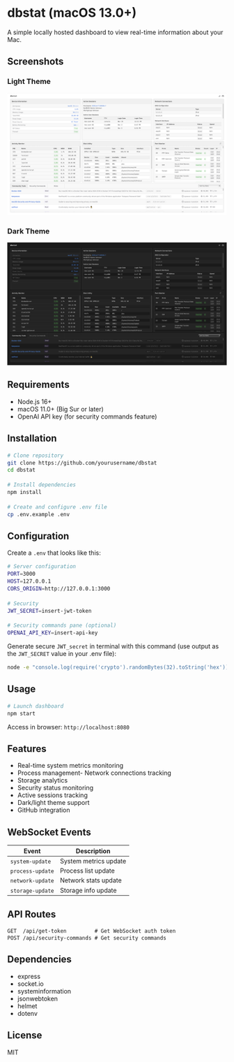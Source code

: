 # dbstat (macOS 13.0+)

A simple locally hosted dashboard to view real-time information about your Mac.

## Screenshots

### Light Theme
![Light Theme Screenshot](./assets/images/app-screenshot-light.png)

### Dark Theme
![Dark Theme Screenshot](./assets/images/app-screenshot-dark.png)

## Requirements

- Node.js 16+
- macOS 11.0+ (Big Sur or later)
- OpenAI API key (for security commands feature)

## Installation

```bash
# Clone repository
git clone https://github.com/yourusername/dbstat
cd dbstat

# Install dependencies
npm install

# Create and configure .env file
cp .env.example .env
```

## Configuration

Create a `.env` that looks like this:

```bash
# Server configuration
PORT=3000
HOST=127.0.0.1
CORS_ORIGIN=http://127.0.0.1:3000

# Security
JWT_SECRET=insert-jwt-token

# Security commands pane (optional)
OPENAI_API_KEY=insert-api-key
```

Generate secure `JWT_secret` in terminal with this command (use output as the `JWT_SECRET` value in your .env file):

```bash
node -e "console.log(require('crypto').randomBytes(32).toString('hex'))"
```

## Usage

```bash
# Launch dashboard
npm start
```

Access in browser: `http://localhost:8080`

## Features

- Real-time system metrics monitoring
- Process management- Network connections tracking
- Storage analytics
- Security status monitoring
- Active sessions tracking
- Dark/light theme support
- GitHub integration

## WebSocket Events

| Event | Description |
|-------|-------------|
| `system-update` | System metrics update |
| `process-update` | Process list update |
| `network-update` | Network stats update |
| `storage-update` | Storage info update |

## API Routes

```
GET  /api/get-token         # Get WebSocket auth token
POST /api/security-commands # Get security commands
```

## Dependencies

- express
- socket.io
- systeminformation
- jsonwebtoken
- helmet
- dotenv

## License

MIT